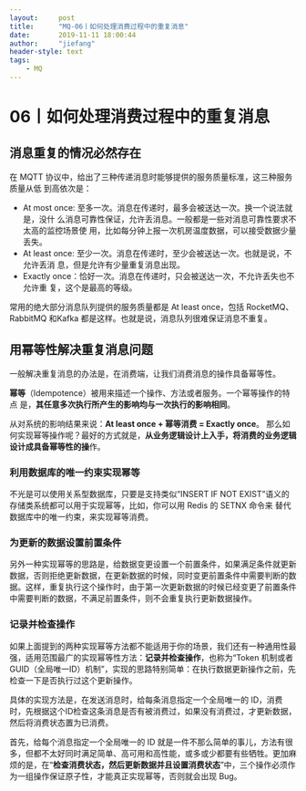 ```yaml
---
layout:     post
title:      "MQ-06丨如何处理消费过程中的重复消息"
date:       2019-11-11 18:00:44
author:     "jiefang"
header-style: text
tags:
    - MQ
---
```

# 06丨如何处理消费过程中的重复消息
## 消息重复的情况必然存在
在 MQTT 协议中，给出了三种传递消息时能够提供的服务质量标准，这三种服务质量从低
到高依次是：
- At most once: 至多一次。消息在传递时，最多会被送达一次。换一个说法就是，没什
么消息可靠性保证，允许丢消息。一般都是一些对消息可靠性要求不太高的监控场景使
用，比如每分钟上报一次机房温度数据，可以接受数据少量丢失。
- At least once: 至少一次。消息在传递时，至少会被送达一次。也就是说，不允许丢消
息，但是允许有少量重复消息出现。
- Exactly once：恰好一次。消息在传递时，只会被送达一次，不允许丢失也不允许重
复，这个是最高的等级。

常用的绝大部分消息队列提供的服务质量都是 At least once，包括 RocketMQ、RabbitMQ 和Kafka 都是这样。也就是说，消息队列很难保证消息不重复。
## 用幂等性解决重复消息问题
一般解决重复消息的办法是，在消费端，让我们消费消息的操作具备幂等性。

**幂等**（Idempotence）被用来描述一个操作、方法或者服务。一个幂等操作的特点
是，**其任意多次执行所产生的影响均与一次执行的影响相同**。

从对系统的影响结果来说：**At least once + 幂等消费 = Exactly once**。
那么如何实现幂等操作呢？最好的方式就是，**从业务逻辑设计上入手，将消费的业务逻辑设计成具备幂等性的操**作。

### 利用数据库的唯一约束实现幂等
不光是可以使用关系型数据库，只要是支持类似“INSERT IF NOT
EXIST”语义的存储类系统都可以用于实现幂等，比如，你可以用 Redis 的 SETNX 命令来
替代数据库中的唯一约束，来实现幂等消费。

### 为更新的数据设置前置条件
另外一种实现幂等的思路是，给数据变更设置一个前置条件，如果满足条件就更新数据，否则拒绝更新数据，在更新数据的时候，同时变更前置条件中需要判断的数据。这样，重复执行这个操作时，由于第一次更新数据的时候已经变更了前置条件中需要判断的数据，不满足前置条件，则不会重复执行更新数据操作。
### 记录并检查操作
如果上面提到的两种实现幂等方法都不能适用于你的场景，我们还有一种通用性最强，适用范围最广的实现幂等性方法：**记录并检查操作**，也称为“Token 机制或者 GUID（全局唯一ID）机制”，实现的思路特别简单：在执行数据更新操作之前，先检查一下是否执行过这个更新操作。

具体的实现方法是，在发送消息时，给每条消息指定一个全局唯一的 ID，消费时，先根据这个ID检查这条消息是否有被消费过，如果没有消费过，才更新数据，然后将消费状态置为已消费。

首先，给每个消息指定一个全局唯一的 ID 就是一件不那么简单的事儿，方法有很
多，但都不太好同时满足简单、高可用和高性能，或多或少都要有些牺牲。更加麻烦的是，在“**检查消费状态，然后更新数据并且设置消费状态**”中，三个操作必须作为一组操作保证原子性，才能真正实现幂等，否则就会出现 Bug。
